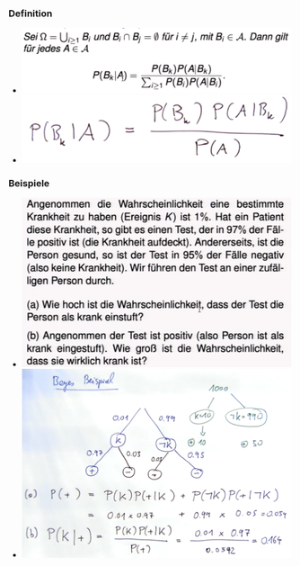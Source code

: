 ### Definition
+ ![](Pasted%20image%2020221111183822.png)
+ ![](Pasted%20image%2020221111184126.png)

### Beispiele
+ ![](Pasted%20image%2020221111184140.png)
+ ![](Pasted%20image%2020221111185201.png)